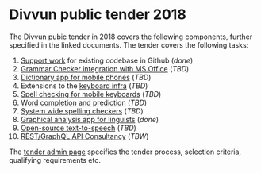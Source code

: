 # Divvun public tender 2018

The Divvun pubic tender in 2018 covers the following components, further
specified in the linked documents. The tender covers the following tasks:

1. [Support work](SupportWork.md) for existing codebase in Github (*done*)
1. [Grammar Checker integration with MS Office](GrammarChecker.md) (*TBD*)
1. [Dictionary app for mobile phones](MobileDictionaries.md) (*TBD*)
1. Extensions to the [keyboard infra](CLDRSupport.md) (*TBD*)
1. [Spell checking for mobile keyboards](MobileSpell.md) (*TBD*)
1. [Word completion and prediction](WordCompletionPrediction.md) (*TBD*)
1. [System wide spelling checkers](SystemSpellCheck.md) (*TBD*)
1. [Graphical analysis app for linguists](GUITextAnalyser.md) (*done*)
1. [Open-source text-to-speech](OpenSourceTSS.md) (*TBD*)
1. [REST/GraphQL API Consultancy](REST_API.md) (*TBW*)

The [tender admin page](TenderAdmin.md) specifies the tender process, selection
criteria, qualifying requirements etc.
